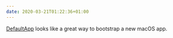 ```yaml
---
date: 2020-03-21T01:22:36+01:00
---
```


[DefaultApp](https://tyler.io/default-app-for-mac-ios) looks like a great way to bootstrap a new macOS app.
